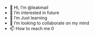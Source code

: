 - 👋 Hi, I’m @leakmail
- 👀 I’m interested in future
- 🌱 I’m Just learning 
- 💞️ I’m looking to collaborate on my mind
- 📫 How to reach me 0

<!---
leakmail/leakmail is a ✨ special ✨ repository because its `README.md` (this file) appears on your GitHub profile.
You can click the Preview link to take a look at your changes.
--->
